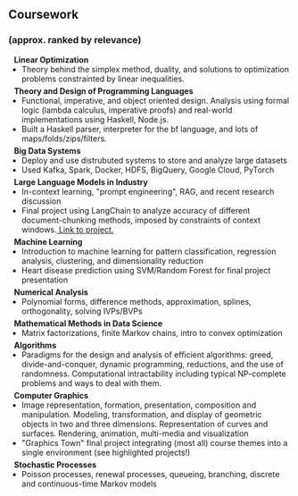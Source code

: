 ## Coursework
### (approx. ranked by relevance)

<h4 style="margin:0 10px 0;">Linear Optimization</h4>

<ul style="margin:0 0 5px;">
  <li> Theory behind the simplex method, duality, and solutions to optimization problems constrainted by linear inequalities.</li>
</ul>

<h4 style="margin:0 10px 0;">Theory and Design of Programming Languages</h4>

<ul style="margin:0 0 5px;">
  <li> Functional, imperative, and object oriented design. Analysis using formal logic (lambda calculus, imperative proofs) and real-world implementations using Haskell, Node.js.</li>
  <li> Built a Haskell parser, interpreter for the bf language, and lots of maps/folds/zips/filters.  </li>
</ul>

<h4 style="margin:0 10px 0;">Big Data Systems</h4>

<ul style="margin:0 0 5px;">
  <li> Deploy and use distrubuted systems to store and analyze large datasets</li>
  <li> Used Kafka, Spark, Docker, HDFS, BigQuery, Google Cloud, PyTorch</li>

</ul>

<h4 style="margin:0 10px 0;">Large Language Models in Industry</h4>

<ul style="margin:0 0 5px;">
  <li> In-context learning, "prompt engineering", RAG, and recent research discussion</li>
  <li> Final project using LangChain to analyze accuracy of different document-chunking methods, imposed by constraints of context windows.<a href="https://github.com/thundamike/chunking"> Link to project.</a></li>
</ul>

<h4 style="margin:0 10px 0;">Machine Learning</h4>

<ul style="margin:0 0 5px;">
  <li>Introduction to machine learning for pattern classification, regression analysis, clustering, and dimensionality reduction</li>
  <li>Heart disease prediction using SVM/Random Forest for final project presentation</li>

</ul>


<h4 style="margin:0 10px 0;">Numerical Analysis</h4>

<ul style="margin:0 0 5px;">
  <li>Polynomial forms, difference methods, approximation, splines, orthogonality, solving IVPs/BVPs</li>
</ul>


<h4 style="margin:0 10px 0;">Mathematical Methods in Data Science</h4>

<ul style="margin:0 0 5px;">
  <li> Matrix factorizations, finite Markov chains, intro to convex optimization</li>
</ul>


<h4 style="margin:0 10px 0;">Algorithms</h4>

<ul style="margin:0 0 5px;">
  <li> Paradigms for the design and analysis of efficient algorithms: greed, divide-and-conquer, dynamic programming, reductions, and the use of randomness. Computational intractability including typical NP-complete problems and ways to deal with them. </li>
</ul>


<h4 style="margin:0 10px 0;">Computer Graphics</h4>

<ul style="margin:0 0 5px;">
  <li>Image representation, formation, presentation, composition and manipulation. Modeling, transformation, and display of geometric objects in two and three dimensions. Representation of curves and surfaces. Rendering, animation, multi-media and visualization</li>
  <li> "Graphics Town" final project integrating (most all) course themes into a single environment (see highlighted projects!) </li>

</ul>

<h4 style="margin:0 10px 0;">Stochastic Processes</h4>

<ul style="margin:0 0 5px;">
  <li>Poisson processes, renewal processes, queueing, branching, discrete and continuous-time Markov models </li>
</ul>

